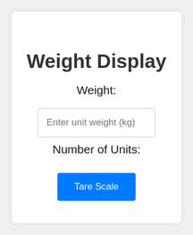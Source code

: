 <!DOCTYPE html>
<html lang="en">
<head>
  <meta charset="UTF-8">
  <meta name="viewport" content="width=device-width, initial-scale=1.0">
  <title>ESP32 Weight Display</title>
  <style>
    html, body {
      font-family: Arial, sans-serif;
      display: flex;
      flex-direction: column;
      align-items: center;
      justify-content: center;
      height: 100%;
      margin: 0;
      background-color: #f0f0f0;
    }
    .container {
      width: 90%;
      max-width: 600px;
      background: #fff;
      padding: 20px;
      border-radius: 8px;
      box-shadow: 0 0 10px rgba(0, 0, 0, 0.1);
      text-align: center;
    }
    h1 {
      color: #333;
      font-size: 2.5em;
      margin-bottom: 20px;
    }
    p {
      font-size: 1.5em;
      margin: 10px 0;
    }
    input {
      padding: 15px;
      font-size: 1.2em;
      border: 1px solid #ccc;
      border-radius: 4px;
      margin-top: 10px;
      width: 80%;
      max-width: 300px;
    }
    button {
      padding: 15px 30px;
      margin: 20px 10px;
      font-size: 1.2em;
      color: #fff;
      background-color: #007BFF;
      border: none;
      border-radius: 4px;
      cursor: pointer;
    }
    button:hover {
      background-color: #0056b3;
    }
  </style>
  <!-- Firebase App (the core Firebase SDK) is always required and must be listed first -->
  <script src="https://www.gstatic.com/firebasejs/9.8.0/firebase-app.js"></script>
  <script src="https://www.gstatic.com/firebasejs/9.8.0/firebase-analytics.js"></script>
  <script src="https://www.gstatic.com/firebasejs/9.8.0/firebase-database.js"></script>
</head>
<body>
  <div class='container'>
    <h1>Weight Display</h1>
    <p id='weight'>Weight: </p>
    <input type='number' id='unitWeight' placeholder='Enter unit weight (kg)' step='0.001'>
    <p id='units'>Number of Units: </p>
    <button onclick='tareScale()'>Tare Scale</button>
  </div>

  <script>
    // Import the functions you need from the SDKs you need
    import { initializeApp } from "firebase/app";
    import { getAnalytics } from "firebase/analytics";
    import { getDatabase, ref, onValue, set } from "firebase/database";

    // Your web app's Firebase configuration
    const firebaseConfig = {
      apiKey: "AIzaSyA-qmbXDPidGFpY08xXJfpMI_cdnMaMIqA",
      authDomain: "weight-601c9.firebaseapp.com",
      databaseURL: "https://weight-601c9-default-rtdb.firebaseio.com",
      projectId: "weight-601c9",
      storageBucket: "weight-601c9.appspot.com",
      messagingSenderId: "177364828227",
      appId: "1:177364828227:web:31d795b7a0a4a98b9c94f6",
      measurementId: "G-4NJ8Q3BPGD"
    };

    // Initialize Firebase
    const app = initializeApp(firebaseConfig);
    const analytics = getAnalytics(app);
    const database = getDatabase(app);

    // Reference your database path
    const weightRef = ref(database, 'sensor/weight');
    const tareRef = ref(database, 'sensor/tare');

    // Get data from Firebase
    onValue(weightRef, (snapshot) => {
      const weight = snapshot.val();
      document.getElementById('weight').innerText = `Weight: ${weight} kg`;

      const unitWeight = parseFloat(document.getElementById('unitWeight').value);
      if (unitWeight > 0) {
        const units = weight / unitWeight;
        document.getElementById('units').innerText = `Number of Units: ${units.toFixed(2)}`;
      }
    });

    // Function to tare the scale
    function tareScale() {
      set(tareRef, true).then(() => {
        alert('Scale tared successfully');
      }).catch((error) => {
        alert('Error taring scale: ' + error.message);
      });
    }
  </script>
</body>
</html>
